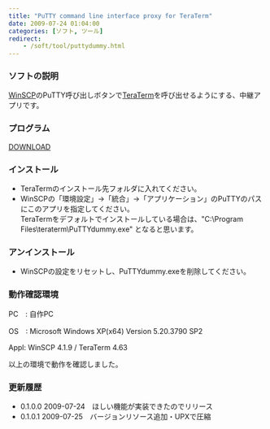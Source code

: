 ```yaml
---
title: "PuTTY command line interface proxy for TeraTerm"
date: 2009-07-24 01:04:00
categories: [ソフト, ツール]
redirect:
    - /soft/tool/puttydummy.html
---
```


### ソフトの説明

[WinSCP][1]のPuTTY呼び出しボタンで[TeraTerm][2]を呼び出せるようにする、中継アプリです。

 [1]: http://winscp.net/
 [2]: http://ttssh2.sourceforge.jp/

### プログラム

[DOWNLOAD][3]

 [3]: /files/PuTTYdummy-v0.1.0.1.zip "PuTTYdummy-v0.1.0.1.zip"

### インストール

  * TeraTermのインストール先フォルダに入れてください。
  * WinSCPの「環境設定」→「統合」→「アプリケーション」のPuTTYのパスにこのアプリを指定してください。  
    TeraTermをデフォルトでインストールしている場合は、"C:\Program Files\teraterm\PuTTYdummy.exe" となると思います。

### アンインストール

  * WinSCPの設定をリセットし、PuTTYdummy.exeを削除してください。

### 動作確認環境

PC　: 自作PC

OS　: Microsoft Windows XP(x64) Version 5.20.3790 SP2

Appl: WinSCP 4.1.9 / TeraTerm 4.63

以上の環境で動作を確認しました。

### 更新履歴

  * 0.1.0.0 2009-07-24　ほしい機能が実装できたのでリリース
  * 0.1.0.1 2009-07-25　バージョンリソース追加・UPXで圧縮
